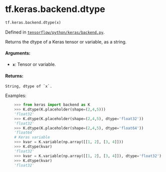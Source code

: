 <div itemscope itemtype="http://developers.google.com/ReferenceObject">
<meta itemprop="name" content="tf.keras.backend.dtype" />
<meta itemprop="path" content="Stable" />
</div>

# tf.keras.backend.dtype

``` python
tf.keras.backend.dtype(x)
```



Defined in [`tensorflow/python/keras/backend.py`](/code/stable/tensorflow/python/keras/backend.py).

Returns the dtype of a Keras tensor or variable, as a string.

#### Arguments:

* <b>`x`</b>: Tensor or variable.


#### Returns:

    String, dtype of `x`.

Examples:
```python
    >>> from keras import backend as K
    >>> K.dtype(K.placeholder(shape=(2,4,5)))
    'float32'
    >>> K.dtype(K.placeholder(shape=(2,4,5), dtype='float32'))
    'float32'
    >>> K.dtype(K.placeholder(shape=(2,4,5), dtype='float64'))
    'float64'
    # Keras variable
    >>> kvar = K.variable(np.array([[1, 2], [3, 4]]))
    >>> K.dtype(kvar)
    'float32'
    >>> kvar = K.variable(np.array([[1, 2], [3, 4]]), dtype='float32')
    >>> K.dtype(kvar)
    'float32'
```